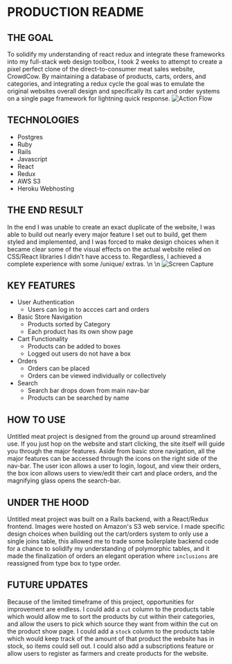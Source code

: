 # PRODUCTION README

## THE GOAL
  To solidify my understanding of react redux and integrate these frameworks into my full-stack web design toolbox, I took 2 weeks to attempt to create a pixel perfect clone of the direct-to-consumer meat sales website, CrowdCow. By maintaining a database of products, carts, orders, and categories, and integrating a redux cycle the goal was to emulate the original websites overall design and specifically its cart and order systems on a single page framework for lightning quick response.
  ![Action Flow](https://meat-project-seed.s3-us-west-1.amazonaws.com/Screen+Shot+2020-06-16+at+4.58.25+PM.png)
## TECHNOLOGIES
  - Postgres
  - Ruby
  - Rails
  - Javascript
  - React
  - Redux
  - AWS S3
  - Heroku Webhosting
## THE END RESULT
  In the end I was unable to create an exact duplicate of the website, I was able to build out nearly every major feature I set out to build, get them styled and implemented, and I was forced to make design choices when it became clear some of the visual effects on the actual website relied on CSS/React libraries I didn't have access to. Regardless, I achieved a complete experience with some /unique/ extras. \n \n
  ![Screen Capture](https://meat-project-seed.s3-us-west-1.amazonaws.com/trimmedmeat(480).gif)
  
## KEY FEATURES
  - User Authentication
    - Users can log in to accces cart and orders
  - Basic Store Navigation
    - Products sorted by Category
    - Each product has its own show page
  - Cart Functionality 
    - Products can be added to boxes
    - Logged out users do not have a box
  - Orders
    - Orders can be placed
    - Orders can be viewed individually or collectively
  - Search
    - Search bar drops down from main nav-bar
    - Products can be searched by name
    
## HOW TO USE
  Untitled meat project is designed from the ground up around streamlined use. If you just hop on the website and start clicking, the site itself will guide you through the major features. Aside from basic store navigation, all the major features can be accessed through the icons on the right side of the nav-bar. The user icon allows a user to login, logout, and view their orders, the box icon allows users to view/edit their cart and place orders, and the magnifying glass opens the search-bar.
  
  
## UNDER THE HOOD

  Untitled meat project was built on a Rails backend, with a React/Redux frontend. Images were hosted on Amazon's S3 web service. I made specific design choices when building out the cart/orders system to only use a single joins table, this allowed me to trade some boilerplate backend code for a chance to solidify my understanding of polymorphic tables, and it made the finalization of orders an elegant operation where `inclusions` are reassigned from type box to type order.

## FUTURE UPDATES
  Because of the limited timeframe of this project, opportunities for improvement are endless. I could add a `cut` column to the products table which would allow me to sort the products by cut within their categories, and allow the users to pick which source they want from within the cut on the product show page. I could add a `stock` column to the products table which would keep track of the amount of that product the website has in stock, so items could sell out. I could also add a subscriptions feature or allow users to register as farmers and create products for the website.

